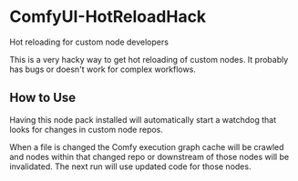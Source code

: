 # ComfyUI-HotReloadHack
Hot reloading for custom node developers

This is a very hacky way to get hot reloading of custom nodes. It probably has bugs or doesn't work for complex workflows.

## How to Use

Having this node pack installed will automatically start a watchdog that looks for changes in custom node repos.

When a file is changed the Comfy execution graph cache will be crawled and nodes within that changed repo or downstream of those nodes will be invalidated. The next run will use updated code for those nodes.


